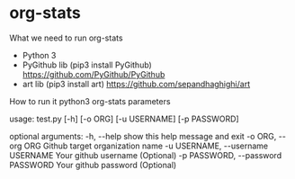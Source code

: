# org-stats
What we need to run org-stats
- Python 3
- PyGithub lib (pip3 install PyGithub) https://github.com/PyGithub/PyGithub
- art lib (pip3 install art) https://github.com/sepandhaghighi/art

How to run it
python3 org-stats parameters

usage: test.py [-h] [-o ORG] [-u USERNAME] [-p PASSWORD]

optional arguments:
  -h, --help            show this help message and exit
  -o ORG, --org ORG     Github target organization name
  -u USERNAME, --username USERNAME
                        Your github username (Optional)
  -p PASSWORD, --password PASSWORD
                        Your github password (Optional)
